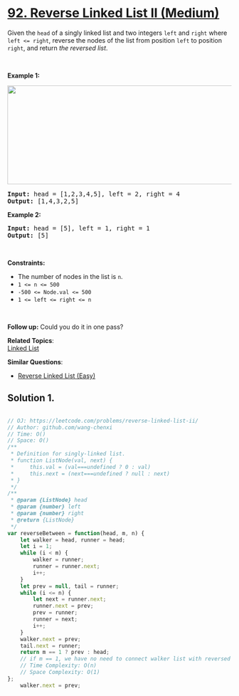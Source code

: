 # [92. Reverse Linked List II (Medium)](https://leetcode.com/problems/reverse-linked-list-ii/)

<p>Given the <code>head</code> of a singly linked list and two integers <code>left</code> and <code>right</code> where <code>left &lt;= right</code>, reverse the nodes of the list from position <code>left</code> to position <code>right</code>, and return <em>the reversed list</em>.</p>

<p>&nbsp;</p>
<p><strong>Example 1:</strong></p>
<img alt="" src="https://assets.leetcode.com/uploads/2021/02/19/rev2ex2.jpg" style="width: 542px; height: 222px;">
<pre><strong>Input:</strong> head = [1,2,3,4,5], left = 2, right = 4
<strong>Output:</strong> [1,4,3,2,5]
</pre>

<p><strong>Example 2:</strong></p>

<pre><strong>Input:</strong> head = [5], left = 1, right = 1
<strong>Output:</strong> [5]
</pre>

<p>&nbsp;</p>
<p><strong>Constraints:</strong></p>

<ul>
	<li>The number of nodes in the list is <code>n</code>.</li>
	<li><code>1 &lt;= n &lt;= 500</code></li>
	<li><code>-500 &lt;= Node.val &lt;= 500</code></li>
	<li><code>1 &lt;= left &lt;= right &lt;= n</code></li>
</ul>

<p>&nbsp;</p>
<strong>Follow up:</strong> Could you do it in one pass?

**Related Topics**:  
[Linked List](https://leetcode.com/tag/linked-list/)

**Similar Questions**:
* [Reverse Linked List (Easy)](https://leetcode.com/problems/reverse-linked-list/)

## Solution 1.

```js

// OJ: https://leetcode.com/problems/reverse-linked-list-ii/
// Author: github.com/wang-chenxi
// Time: O()
// Space: O()
/**
 * Definition for singly-linked list.
 * function ListNode(val, next) {
 *     this.val = (val===undefined ? 0 : val)
 *     this.next = (next===undefined ? null : next)
 * }
 */
/**
 * @param {ListNode} head
 * @param {number} left
 * @param {number} right
 * @return {ListNode}
 */
var reverseBetween = function(head, m, n) {
    let walker = head, runner = head;
    let i = 1;
    while (i < m) {
        walker = runner;
        runner = runner.next;
        i++;
    }
    let prev = null, tail = runner;
    while (i <= n) {
        let next = runner.next;
        runner.next = prev;
        prev = runner;
        runner = next;
        i++;
    }
    walker.next = prev;
    tail.next = runner;
    return m == 1 ? prev : head; 
    // if m == 1, we have no need to connect walker list with reversed list reversed list itself is the walker (or the head)
    // Time Complexity: O(n)
    // Space Complexity: O(1)
};
    walker.next = prev;

```